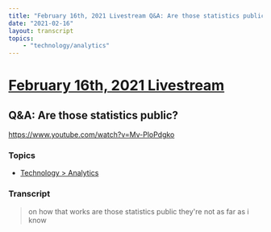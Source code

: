 ```yaml
---
title: "February 16th, 2021 Livestream Q&A: Are those statistics public?"
date: "2021-02-16"
layout: transcript
topics:
    - "technology/analytics"
---
```

# [February 16th, 2021 Livestream](../2021-02-16.md)
## Q&A: Are those statistics public?
https://www.youtube.com/watch?v=Mv-PloPdgko

### Topics
* [Technology > Analytics](../topics/technology/analytics.md)

### Transcript

> on how that works are those statistics public they're not as far as i know
